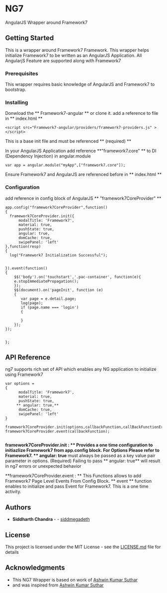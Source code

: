 # NG7
AngularJS Wrapper around Framework7

## Getting Started

This is a wrapper around Framework7 Framework. This wrapper helps initialize Framework7 to be written as an 
AngularJS Application. All AngularjS Feature are supported along with Framework7

### Prerequisites
This wrapper requires basic knowledge of AngularJS and Framework7 to bootstrap.


### Installing

Donwload the ** Framework7-angular **  or clone it.
add a reference to file in  ** index.html **

```
<script src="Framework7-angular/providers/framework7-providers.js" ></script>

```
This is a base init file and must be referenced ** (required) **

In your AngularJS Application add reference  **"framework7.core" ** to DI (Dependency Injection) in angular.module 

```
var app = angular.module("myApp",["framework7.core"]);
```

Ensure Framework7 and AngularJS are referenced before in  ** index.html **

 

### Configuration
add reference in config block of AngularJS  ** "framework7CoreProvider" **

```
app.config("framework7CoreProvider",function()
{
  framework7CoreProvider.init({
      modalTitle: 'Framework7',
      material: true,
      pushState: true,
      angular: true,
      domCache: true,
      swipePanel: 'left'
},function(resp)
{
  log("Framework7 Initialization Successful");
 

}).event(function()
{
    $$('body').on('touchstart','.pac-container', function(e){
    e.stopImmediatePropagation();
    });
    $$(document).on('pageInit', function (e) 
    {
       var page = e.detail.page;
       log(page);
       if (page.name === 'login') 
       {

       }
    });
});


};

```




## API Reference
ng7 supports rich set of API which enables any NG application to initialize using Framework7


```
var options = 
{
      modalTitle: 'Framework7',
      material: true,
      pushState: true,
     ** angular: true,**
      domCache: true,
      swipePanel: 'left'
}

framework7CoreProvider.init(options,callbackFunction,callBackFunctionError);
framework7CoreProvider.event(callbackFunction);


```
**framework7CoreProvider.init  : **  Provides a one time configuration to initiazlize Framework7 from 
                                     **app.config** block. For Options Please refer to Framework7.
                                     ** angular: true** must always be passed as a key value pair parameter
                                     in options. (Required)
                                     Failing to pass ** angular: true** will result in ng7 errors or unexpected behavior
                                     



**framework7CoreProvider.event  : ** This Functions allows to add Framework7 Page Level Events From Config Block.
                                  ** event ** function enables to initialize and pass Event for Framework7. This is a 
                                  one time activity.



## Authors

* **Siddharth Chandra** -  - [siddmegadeth](https://github.com/siddmegadeth)


## License

This project is licensed under the MIT License - see the [LICENSE.md](LICENSE.md) file for details

## Acknowledgments

* This NG7 Wrapper is based on work of [Ashwin Kumar Suthar](https://github.com/ashvin777)
* and was inspired from [Ashwin Kumar Suthar](https://github.com/ashvin777/framework7.angular)
